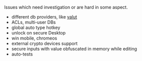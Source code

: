Issues which need investigation or are hard in some aspect.

- different db providers, like [valut](vaultproject.io)
- ACLs, multi-user DBs
- global auto type hotkey
- unlock on secure Desktop
- win mobile, chromeos
- external crypto devices support
- secure inputs with value obfuscated in memory while editing
- auto-tests